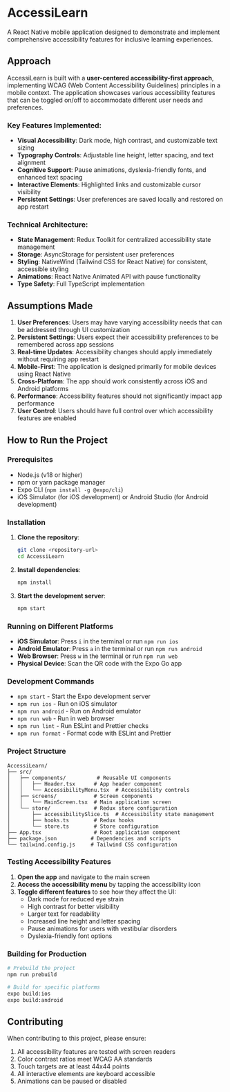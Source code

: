 # AccessiLearn

A React Native mobile application designed to demonstrate and implement comprehensive accessibility features for inclusive learning experiences.

## Approach

AccessiLearn is built with a **user-centered accessibility-first approach**, implementing WCAG (Web Content Accessibility Guidelines) principles in a mobile context. The application showcases various accessibility features that can be toggled on/off to accommodate different user needs and preferences.

### Key Features Implemented:

- **Visual Accessibility**: Dark mode, high contrast, and customizable text sizing
- **Typography Controls**: Adjustable line height, letter spacing, and text alignment
- **Cognitive Support**: Pause animations, dyslexia-friendly fonts, and enhanced text spacing
- **Interactive Elements**: Highlighted links and customizable cursor visibility
- **Persistent Settings**: User preferences are saved locally and restored on app restart

### Technical Architecture:

- **State Management**: Redux Toolkit for centralized accessibility state management
- **Storage**: AsyncStorage for persistent user preferences
- **Styling**: NativeWind (Tailwind CSS for React Native) for consistent, accessible styling
- **Animations**: React Native Animated API with pause functionality
- **Type Safety**: Full TypeScript implementation

## Assumptions Made

1. **User Preferences**: Users may have varying accessibility needs that can be addressed through UI customization
2. **Persistent Settings**: Users expect their accessibility preferences to be remembered across app sessions
3. **Real-time Updates**: Accessibility changes should apply immediately without requiring app restart
4. **Mobile-First**: The application is designed primarily for mobile devices using React Native
5. **Cross-Platform**: The app should work consistently across iOS and Android platforms
6. **Performance**: Accessibility features should not significantly impact app performance
7. **User Control**: Users should have full control over which accessibility features are enabled

## How to Run the Project

### Prerequisites

- Node.js (v18 or higher)
- npm or yarn package manager
- Expo CLI (`npm install -g @expo/cli`)
- iOS Simulator (for iOS development) or Android Studio (for Android development)

### Installation

1. **Clone the repository**:
   ```bash
   git clone <repository-url>
   cd AccessiLearn
   ```

2. **Install dependencies**:
   ```bash
   npm install
   ```

3. **Start the development server**:
   ```bash
   npm start
   ```

### Running on Different Platforms

- **iOS Simulator**: Press `i` in the terminal or run `npm run ios`
- **Android Emulator**: Press `a` in the terminal or run `npm run android`
- **Web Browser**: Press `w` in the terminal or run `npm run web`
- **Physical Device**: Scan the QR code with the Expo Go app

### Development Commands

- `npm start` - Start the Expo development server
- `npm run ios` - Run on iOS simulator
- `npm run android` - Run on Android emulator
- `npm run web` - Run in web browser
- `npm run lint` - Run ESLint and Prettier checks
- `npm run format` - Format code with ESLint and Prettier

### Project Structure

```
AccessiLearn/
├── src/
│   ├── components/          # Reusable UI components
│   │   ├── Header.tsx      # App header component
│   │   └── AccessibilityMenu.tsx  # Accessibility controls
│   ├── screens/            # Screen components
│   │   └── MainScreen.tsx  # Main application screen
│   └── store/              # Redux store configuration
│       ├── accessibilitySlice.ts  # Accessibility state management
│       ├── hooks.ts        # Redux hooks
│       └── store.ts        # Store configuration
├── App.tsx                 # Root application component
├── package.json           # Dependencies and scripts
└── tailwind.config.js     # Tailwind CSS configuration
```

### Testing Accessibility Features

1. **Open the app** and navigate to the main screen
2. **Access the accessibility menu** by tapping the accessibility icon
3. **Toggle different features** to see how they affect the UI:
   - Dark mode for reduced eye strain
   - High contrast for better visibility
   - Larger text for readability
   - Increased line height and letter spacing
   - Pause animations for users with vestibular disorders
   - Dyslexia-friendly font options

### Building for Production

```bash
# Prebuild the project
npm run prebuild

# Build for specific platforms
expo build:ios
expo build:android
```

## Contributing

When contributing to this project, please ensure:

1. All accessibility features are tested with screen readers
2. Color contrast ratios meet WCAG AA standards
3. Touch targets are at least 44x44 points
4. All interactive elements are keyboard accessible
5. Animations can be paused or disabled


